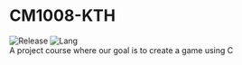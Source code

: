 # CM1008-KTH
![Release](https://img.shields.io/badge/Release-Alpha-green)
![Lang](https://img.shields.io/badge/Language-C-purple)</br>
A project course where our goal is to create a game using C
